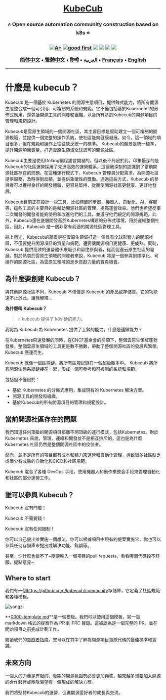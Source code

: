 <h1 align="center" style="border-bottom: none">
    <b>
        <a href="https://docker.nsddd.top">KubeCub</a><br>
    </b>
</h1>
<h3 align="center" style="border-bottom: none">
      ⭐️  Open source automation community construction based on k8s  ⭐️ <br>
<h3>

<p align=center>
<a href="https://goreportcard.com/report/github.com/kubecub/go-project-layout"><img src="https://goreportcard.com/badge/github.com/kubecub/go-project-layout" alt="A+"></a>
<a href="https://github.com/issues?q=org%kubecub+is%3Aissue+label%3A%22good+first+issue%22+no%3Aassignee"><img src="https://img.shields.io/github/issues/kubecub/go-project-layout/good%20first%20issue?logo=%22github%22" alt="good first"></a>
<a href="https://github.com/kubecub/go-project-layout"><img src="https://img.shields.io/github/stars/kubecub/go-project-layout.svg?style=flat&logo=github&colorB=deeppink&label=stars"></a>
<a href="https://join.slack.com/t/kubecub/shared_invite/zt-1se0k2bae-lkYzz0_T~BYh3rjkvlcUqQ"><img src="https://img.shields.io/badge/Slack-100%2B-blueviolet?logo=slack&amp;logoColor=white"></a>
<a href="https://github.com/kubecub/go-project-layout/blob/main/LICENSE"><img src="https://img.shields.io/badge/license-Apache--2.0-green"></a>
<a href="https://golang.org/"><img src="https://img.shields.io/badge/Language-Go-blue.svg"></a>
</p>

</p>

<p align="center">
    <a href="./README-zh-CN.md"><b>简体中文</b></a> •
    <a href="./README-zh-TW.md"><b>繁體中文</b></a> •
    <a href="./README-hi.md"><b>हिन्दी</b></a> •
    <a href="./README-ar.md"><b>العربية</b></a> •
    <a href="./README-fr.md"><b>Français</b></a> •
    <a href="./README.md"><b>English</b></a>
</p>

</p>

* * *

# 什麼是 kubecub？

Kubecub 是一個基於 Kubernetes 的開源生態項目，提供鍊式能力，將所有開源生態整合成一個可引用、可複制的系統和規範。它不僅包括基於Kubernetes的分佈式應用，還包括開源工具的開發和組織，以及所有基於Kubecub的開源項目的管理和規範設計。

Kubecub是雲原生領域的一個開源社區，其主要目標是幫助建立一個可複制的開源規範，並提供一個完整的操作系統，使社區能夠健康發展。如今，這一領域的項目很多，但在規範和操作上往往缺乏統一的標準。 Kubecub的願景是統一標準，提升開源項目質量，打造雲原生領域全球認可的開源社區。

Kubecub主要是使用Golang編程語言開發的，但以後不局限於此。印象最深的是Kubecub的社區運營採用了先進高效的運營體系，這讓我深刻的認識到了當前開源社區存在的問題。在這種運行模式下，Kubecub 管理員分配需求，為開源社區提供服務，及時得到反饋，並提供象徵性的獎勵。通過這些方式，Kubecub 的參與者可以獲得良好的開發體驗，更容易堅持，從而使開源社區更健康、更好地發展。

Kubecub目前正在設計一些工具，比如標籤同步器、機器人、自動化、AI、客服等，這些工具的主要目的是輔助開源社區的管理，提高運營效率。他們也希望從事二次開發的開發者能夠使用和改進他們的工具，並遵守他們規定的開源規範。此外，Kubecub還在底層開發基於Kubernetes構建的分佈式環境，用於運維整個社區。因此，Kubecub 是一個非常有前途的開源社區管理工具。

綜上所述，Kubecub的願景是在雲原生領域打造一個具有全球影響力的開源社區，不僅要提升開源項目的質量和規範，還要讓開源項目更健康、更成熟。同時，Kubecub 提供高效的運營體係來吸引和留住參與者，從而促進云原生社區的發展。對於熱衷於雲原生領域的開發者來說，Kubecub 將是一個參與到標準化、可操作的開源社區，為雲原生領域的進步貢獻力量的寶貴機會。

## 為什麼要創建 Kubecub？

與其他開源社區不同，Kubecub 不僅僅是 Kubecub 的產品或存儲庫。它的功能遠不止於此。讓我解釋...

**為什麼叫 Kubecub？**

> 🔥 kubecub 提供了 k8s 鏈的能力。

我認為 Kubecub 為 Kubernetes 提供了上鍊的能力。什麼是連鎖能力？

在Kubernetes飛速發展的同時，在CNCF基金會的引領下，整個雲原生領域蓬勃發展，整個雲原生領域的工具更是數不勝數，帶動了整個開源社區的發展與繁榮。 Kubecub 應運而生。

Kubecub 就像一個區塊鏈，將所有區塊記錄在一個超級賬本中。 Kubecub 將所有開源生態系統鏈接在一起，形成一個可參考和可複制的系統和規範。

包括但不僅限於：

-   基於 Kubernetes 的分佈式應用，集成現有的 Kubernetes 解決方案。
-   開源工具的開發和組織。
-   基於Kubecub的所有開源項目的管理和規範設計。

## 當前開源社區存在的問題

我們知道任何頂級的開源項目都離不開頂級的運行模式，包括Kubernetes。對於 Kubernetes 來說，管理、運維和開發並不是相互排斥的，這也是為什麼 Kubernetes 社區仍然是整個開源社區中的佼佼者。

然而，並不是所有的項目都有成本和精力來運營和自動化管理，導致很多社區缺乏或很少有成熟的自動化和CICD和社區規範。

Kubecub 混合了各種 DevOps 手段，使用機器人和動作來整合手段來管理自動化和社區的部分運營工作。

## 誰可以參與 Kubecub？

Kubecub 沒有門檻！

Kubecub 不需要錢！

Kubecub 沒有任何限制！

你可以自己提出並實施一個想法，你可以根據項目中現有的提案實施它，你也可以參與任何存儲庫來提出或解決功能、錯誤等。

甚至，你什麼也做不了~隨便輸入一個項目的pull requests，看看哪個代碼段不舒服，提點意見~

## Where to start

我們有一個<https://github.com/kubecub/community>存儲庫，它定義了社區規範和各種模板。

![yangzi](http://sm.nsddd.top/sm202306012140301.png)

**[0000-template.md](http://0000-template.md/)**是一個模板。我們可以使用這個模板，寫一個 markdown 格式的提案作為 PR 到 PRC 目錄。這被認為是一個完整的 PR。並在開始項目之前完成計劃工作。

閱讀我們的[貢獻者指南](https://github.com/kubecub/community/blob/main/CONTRIBUTING.md)，您可以在其中了解為開源項目貢獻代碼的最佳標準和實踐。

## 未來方向

一個人的力量是有限的，後期的開源氛圍勢必會更加興盛。越來越多想要加入開源的合作夥伴或團隊渴望有一個現成的解決方案。

我們將堅持Kubecub的運營，促進開源愛好者的成長與交流。
